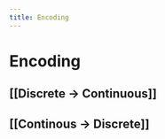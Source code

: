 ```yaml
---
title: Encoding
---
```


# Encoding

## [[Discrete -> Continuous]]

## [[Continous -> Discrete]]
















